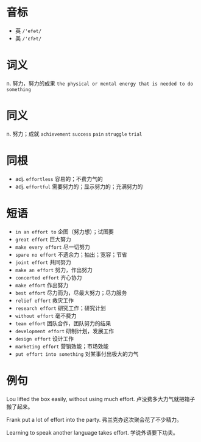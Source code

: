# 音标

- 英 `/'efət/`
- 美 `/'ɛfɚt/`

# 词义

n. 努力，努力的成果
`the physical or mental energy that is needed to do something`

# 同义

n. 努力；成就
`achievement` `success` `pain` `struggle` `trial`

# 同根

- adj. `effortless` 容易的；不费力气的
- adj. `effortful` 需要努力的；显示努力的；充满努力的

# 短语

- `in an effort to` 企图（努力想）；试图要
- `great effort` 巨大努力
- `make every effort` 尽一切努力
- `spare no effort` 不遗余力；抽出；宽容；节省
- `joint effort` 共同努力
- `make an effort` 努力，作出努力
- `concerted effort` 齐心协力
- `make effort` 作出努力
- `best effort` 尽力而为，尽最大努力；尽力服务
- `relief effort` 救灾工作
- `research effort` 研究工作；研究计划
- `without effort` 毫不费力
- `team effort` 团队合作，团队努力的结果
- `development effort` 研制计划，发展工作
- `design effort` 设计工作
- `marketing effort` 营销效能；市场效能
- `put effort into something` 对某事付出极大的力气

# 例句

Lou lifted the box easily, without using much effort.
卢没费多大力气就把箱子搬了起来。

Frank put a lot of effort into the party.
弗兰克办这次聚会花了不少精力。

Learning to speak another language takes effort.
学说外语要下功夫。


